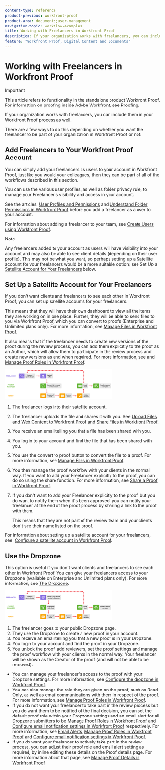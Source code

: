 ```yaml
---
content-type: reference
product-previous: workfront-proof
product-area: documents;user-management
navigation-topic: workflow-examples
title: Working with Freelancers in Workfront Proof
description: If your organization works with freelancers, you can include them in your Workfront Proof process as well.
feature: "Workfront Proof, Digital Content and Documents"
---
```


# Working with Freelancers in Workfront Proof

>[!IMPORTANT]
>
>This article refers to functionality in the standalone product Workfront Proof. For information on proofing inside Adobe Workfront, see [Proofing](../../../review-and-approve-work/proofing/proofing.md).

If your organization works with freelancers, you can include them in your Workfront Proof process as well.

There are a few ways to do this depending on whether you want the freelancer to be part of your organization in Workfront Proof or not:

## Add Freelancers to Your Workfront Proof Account

You can simply add your freelancers as users to your account in Workfront Proof, just like you would your colleagues, then they can be part of all of the workflows described in this section.

You can use the various user profiles, as well as folder privacy rule, to manage your Freelancer's visibility and access in your account.

See the articles&nbsp; [User Profiles and Permissions](https://support.workfront.com/hc/https://support.workfront.com/hc/en-us/articles/115004087428-User-profiles-and-permissions) and [Understand Folder Permissions in Workfront Proof](../../../workfront-proof/wp-work-proofsfiles/organize-your-work/folder-permissions.md)&nbsp;before you add a freelancer as a user to your account.

For information about adding a freelancer to your team, see [Create Users using Workfront Proof](../../../workfront-proof/wp-mnguserscontacts/users/create-users.md).

>[!NOTE]
>
>Any freelancers added to your account as users will have visibility into your account and may also be able to see client details (depending on their user profile). This may not be what you want, so perhaps setting up a Satellite account for your freelancers would be a more suitable option; see [Set Up a Satellite Account for Your Freelancers](https://support.workfront.com/knowledge/articles/115004259868/en-us?brand_id=662728&return_to=%2Fhc%2Fen-us%2Farticles%2F115004259868#Option-B---set-up-a-satellite-account-for-your-freelancers) below.

## Set Up a Satellite Account for Your Freelancers

If you don't want clients and freelancers to see each other in Workfront Proof, you can set up satellite accounts for your freelancers.

This means that they will have their own dashboard to view all the items they are working on in one place. Further, they will be able to send files to you via Workfront Proof, which you can convert to proofs&nbsp;(Enterprise and Unlimited plans only). For more information, see [Manage Files in Workfront Proof](../../../workfront-proof/wp-work-proofsfiles/manage-your-work/manage-files.md).

It also means that if the freelancer needs to create new versions of the proof during the review process, you can add them explicitly to the proof as an Author, which will allow them to participate in the review process and create new versions as and when required. For more information, see and [Manage Proof Roles in Workfront Proof](../../../workfront-proof/wp-work-proofsfiles/share-proofs-and-files/manage-proof-roles.md).

![freelancers_-_option_B.png](assets/freelancers---option-b-350x98.png)

1. The freelancer logs into their satellite account.
1. The freelancer uploads the file&nbsp;and&nbsp;shares it with you. See [Upload Files and Web Content to Workfront Proof](../../../workfront-proof/wp-work-proofsfiles/create-proofs-and-files/upload-files-web-content.md) and [Share Files in Workfront Proof](../../../workfront-proof/wp-work-proofsfiles/share-proofs-and-files/share-files.md).

1. You receive an email telling you that a file has been shared with you.
1. You log in to your account and find the file that has been shared with you.
1. You use the convert to proof button to convert the file to a proof. For more information,&nbsp;see [Manage Files in Workfront Proof](../../../workfront-proof/wp-work-proofsfiles/manage-your-work/manage-files.md).
1. You then manage the proof workflow with your clients in the normal way. If you want to add your Freelancer explicitly to the proof, you can do so using the share function. For more information, see [Share a Proof in Workfront Proof](../../../workfront-proof/wp-work-proofsfiles/share-proofs-and-files/share-proof.md).
1. If you don't want to add your Freelancer explicitly to the proof, but you do want to notify them when it's been approved; you can notify your freelancer at the end of the proof process by sharing a link to the proof with them.

   This means that they are not part of the review team and your clients don't see their name listed on the proof.

For information about setting up a satellite account for your freelancers, see&nbsp; [Configure a satellite account in Workfront Proof](../../../workfront-proof/wp-acct-admin/satellite-accounts/configure-sat-acct-in-wp.md).

## Use the Dropzone

This option is useful if you don't want clients and freelancers to see each other in Workfront Proof.&nbsp;You can give your freelancers access to your Dropzone&nbsp;(available on Enterprise and Unlimited plans only). For more information, see [The Dropzone](../../../workfront-proof/wp-work-proofsfiles/create-proofs-and-files/dropzone.md).

![freelancers_-_option_C_-_dropzone.png](assets/freelancers---option-c---dropzone-350x98.png)

1. The freelancer goes to your public Dropzone page.
1. They use the Dropzone&nbsp;to create a new proof in your account.
1. You receive an email telling you that a new proof is in your Dropzone.
1. You login to your account and find the proof in your&nbsp;Dropzone.
1. You unlock the proof, add reviewers, set the proof settings and manage the proof workflow with your clients in the normal way. Your freelancer will be shown as the Creator&nbsp;of the proof (and will not be able to be removed).

* You can manage your freelancer's access to the proof with your Dropzone settings. For more information, see [Configure the dropzone in Workfront Proof](../../../workfront-proof/wp-acct-admin/account-settings/configure-dropzone-in-wp.md).
* You can also manage the role they are given on the proof, such as Read Only, as well as email communications with them in respect of the proof. For more information, see [Manage Proof Roles in Workfront Proof](../../../workfront-proof/wp-work-proofsfiles/share-proofs-and-files/manage-proof-roles.md).
* If you do not want your freelancer to take part in the review process but you do want them to be notified of the final decision, you can set the default proof role within your Dropzone settings and an email alert for all Dropzone submitters to be [Manage Proof Roles in Workfront Proof](../../../workfront-proof/wp-work-proofsfiles/share-proofs-and-files/manage-proof-roles.md) and [Configure email notification settings in Workfront Proof](../../../workfront-proof/wp-emailsntfctns/email-alerts/config-email-notification-settings-wp.md) respectively. For more information, see [Email Alerts,](https://support.workfront.com/hc/en-us/sections/115000911867-Email-alerts) [Manage Proof Roles in Workfront Proof](../../../workfront-proof/wp-work-proofsfiles/share-proofs-and-files/manage-proof-roles.md) and [Configure email notification settings in Workfront Proof](../../../workfront-proof/wp-emailsntfctns/email-alerts/config-email-notification-settings-wp.md).
* If you do want your freelancer to actively take part in the review process, you can adjust their proof role and email alert setting as required, by inline editing these details on the Proof details page. For more information about that page, see [Manage Proof Details in Workfront Proof](../../../workfront-proof/wp-work-proofsfiles/manage-your-work/manage-proof-details.md)
